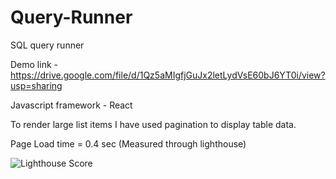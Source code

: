 # Query-Runner

SQL query runner

Demo link - https://drive.google.com/file/d/1Qz5aMIgfjGuJx2letLydVsE60bJ6YT0i/view?usp=sharing

Javascript framework - React

To render large list items I have used pagination to display table data.

Page Load time = 0.4 sec (Measured through lighthouse)

![Lighthouse Score](https://github.com/Gurmanjot/Query-Runner/assets/41263104/5ab88b15-97bc-4a78-ba5a-118de1fcaafa)
